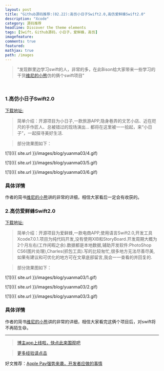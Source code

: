 ```yaml
---
layout: post
title: "Github源码推荐:(02.22):高仿小日子Swift2.0,高仿爱鲜蜂Swift2.0"
description: "Xcode"
category: 源码推荐
headline: Discover the theme elements
tags: [Swift，Github源码，小日子，爱鲜蜂，高仿]
imagefeature: 
comments: true
featured: 
mathjax: true
path: /images
---
```




>&quot;发现群里边学习swift的人，非常的多，在此Bison给大家带来一些学习的干货[维尼的小熊](http://www.jianshu.com/users/5fe7513c7a57/latest_articles)仿的俩个swift项目&quot;

<br>

### 1.高仿小日子Swift2.0

[下载地址:](https://github.com/ZhongTaoTian/SmallDay)

> 简单介绍：开源项目为小日子,一款旅游APP,隐身巷弄的文艺小店、近在咫尺的手作匠人、总被错过的现场演出...
都将在这里被一一拾起，来“小日子”，一起探寻美好生活.<br>

> 部分效果图如下：<br>

![1]({{ site.url }}/images/blog/yuanma03/4.gif)<br>

![1]({{ site.url }}/images/blog/yuanma03/5.gif)<br>

![1]({{ site.url }}/images/blog/yuanma03/6.gif)<br>


### 具体详情<br>
作者的简书[维尼的小熊](http://www.jianshu.com/p/879f58fe3542)讲的非常的详细，相信大家看后一定会有收获的。<br>

### 2.高仿爱鲜蜂Swift2.0

[下载地址:](https://github.com/ZhongTaoTian/LoveFreshBeen)

> 简单介绍：开源项目为爱鲜蜂,一款电商APP,使用语言Swift2.0,开发工具Xcode7.0.1.项目为纯代码开发,没有使用XIB和StoryBoard.开发周期大概为2个月左右(工作闲暇之余).数据都是本地数据,辅助开发软件:PhotoShop CS6(图片处理),Charles(抓包工具).写的比较匆忙,很多地方无法尽善尽美,如果有建议和可优化的地方可在文章底部留言,我会一一查看的并回复的.<br>

> 部分效果图如下：<br>

![1]({{ site.url }}/images/blog/yuanma03/1.gif)<br>

![1]({{ site.url }}/images/blog/yuanma03/2.gif)<br>

![1]({{ site.url }}/images/blog/yuanma03/3.gif)<br>

### 具体详情<br>
作者的简书[维尼的小熊](http://www.jianshu.com/p/879f58fe3542)讲的非常的详细，相信大家看完这俩个项目后，对swift将不再陌生😄。<br>

----------------------------------------------------------

> [博主app上线啦，快点此来围观吧](https://itunes.apple.com/us/app/it-blog-zi-xueios-kai-fa-jin/id1067787090?l=zh&ls=1&mt=8)<br>

> [更多经验请点击](http://allluckly.cn/)<br>

好文推荐：[Apple Pay强势来袭，开发者应做的事情](http://allluckly.cn/ios支付/Applepay)<br>

